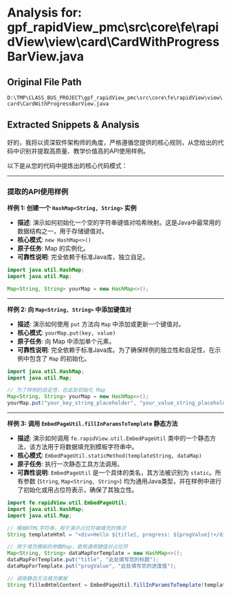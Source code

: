 # Analysis for: gpf_rapidView_pmc\src\core\fe\rapidView\view\card\CardWithProgressBarView.java

## Original File Path
`D:\TMP\CLASS_BUS_PROJECT\gpf_rapidView_pmc\src\core\fe\rapidView\view\card\CardWithProgressBarView.java`

## Extracted Snippets & Analysis
好的，我将以资深软件架构师的角度，严格遵循您提供的核心规则，从您给出的代码中识别并提取高质量、教学价值高的API使用样例。

以下是从您的代码中提炼出的核心代码模式：

---

### 提取的API使用样例

**样例 1: 创建一个 `HashMap<String, String>` 实例**

*   **描述**: 演示如何初始化一个空的字符串键值对哈希映射。这是Java中最常用的数据结构之一，用于存储键值对。
*   **核心模式**: `new HashMap<>()`
*   **原子任务**: Map 的实例化。
*   **可靠性说明**: 完全依赖于标准Java库，独立自足。

```java
import java.util.HashMap;
import java.util.Map;

Map<String, String> yourMap = new HashMap<>();
```

---

**样例 2: 向 `Map<String, String>` 中添加键值对**

*   **描述**: 演示如何使用 `put` 方法向 `Map` 中添加或更新一个键值对。
*   **核心模式**: `yourMap.put(key, value)`
*   **原子任务**: 向 Map 中添加单个元素。
*   **可靠性说明**: 完全依赖于标准Java库。为了确保样例的独立性和自足性，在示例中包含了 `Map` 的初始化。

```java
import java.util.HashMap;
import java.util.Map;

// 为了样例的自足性，在此处初始化 Map
Map<String, String> yourMap = new HashMap<>();
yourMap.put("your_key_string_placeholder", "your_value_string_placeholder");
```

---

**样例 3: 调用 `EmbedPageUtil.fillInParamsToTemplate` 静态方法**

*   **描述**: 演示如何调用 `fe.rapidView.util.EmbedPageUtil` 类中的一个静态方法，该方法用于将数据填充到模板字符串中。
*   **核心模式**: `EmbedPageUtil.staticMethod(templateString, dataMap)`
*   **原子任务**: 执行一次静态工具方法调用。
*   **可靠性说明**: `EmbedPageUtil` 是一个具体的类名，其方法被识别为 `static`。所有参数 (`String`, `Map<String, String>`) 均为通用Java类型，并在样例中进行了初始化或用占位符表示，确保了其独立性。

```java
import fe.rapidView.util.EmbedPageUtil;
import java.util.HashMap;
import java.util.Map;

// 模板HTML字符串，用于演示占位符被填充的情况
String templateHtml = "<div>Hello ${title}, progress: ${progValue}!</div>";

// 用于填充模板的参数Map，使用通用键值对占位符
Map<String, String> dataMapForTemplate = new HashMap<>();
dataMapForTemplate.put("title", "此处填写您的标题");
dataMapForTemplate.put("progValue", "此处填写您的进度值");

// 调用静态方法填充模板
String filledHtmlContent = EmbedPageUtil.fillInParamsToTemplate(templateHtml, dataMapForTemplate);
```